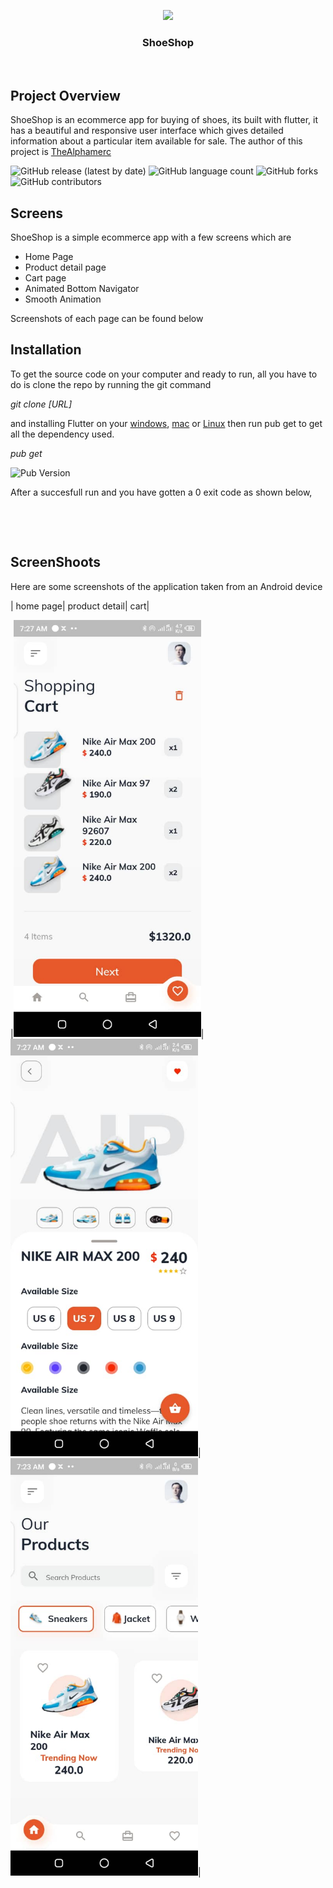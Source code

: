 <p align="center">
  <img src="assets/shooe_tilt_1.png">
</p>
<h3 align="center">ShoeShop</h3>
<br>


## Project Overview

ShoeShop is an ecommerce app for buying of shoes, its built with flutter, it has a beautiful and responsive user interface which gives detailed information about a particular item available for sale. The author of this project is [TheAlphamerc](https://github.com/TheAlphamerc) 

![GitHub release (latest by date)](https://img.shields.io/github/v/release/TheAlphamerc/flutter_ecommerce_app)  ![GitHub language count](https://img.shields.io/github/languages/count/VershimaKelvin/ShoeShop?color=ea)
![GitHub forks](https://img.shields.io/github/forks/TheAlphamerc/flutter_ecommerce_app) ![GitHub contributors](https://img.shields.io/github/contributors/TheAlphamerc/flutter_ecommerce_app?color=ead)


## Screens
ShoeShop is a simple ecommerce app with a few screens which are


* Home Page
* Product detail page
* Cart page
* Animated Bottom Navigator
* Smooth Animation

Screenshots of each page can be found below

## Installation

To get the source code on your computer and ready to run, all you have to do is clone the repo by running the git command 

*git clone [URL]*


and installing Flutter on your [windows](https://docs.flutter.dev/get-started/install/windows), [mac](https://docs.flutter.dev/get-started/install/macos) or [Linux](https://docs.flutter.dev/get-started/install/linux) then run pub get to get all the dependency used.

*pub get*

![Pub Version](https://img.shields.io/pub/v/flutter)

After a succesfull run and you have gotten a 0 exit code as shown below,


<p align="center">
  <img src="">
</p>  

![]()




## ScreenShoots
Here are some screenshots of the application taken from an Android device

| home page| product detail| cart|

|<img src="assets/shoe.jpg" alt="drawing" width="300"/>|<img src="assets/shoe2.jpg" alt="drawing" width="300"/>|<img src="assets/shoe3.jpg" alt="drawing" width="300"/>|

